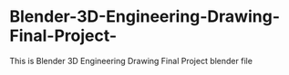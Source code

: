 # Blender-3D-Engineering-Drawing-Final-Project-
This is Blender 3D Engineering Drawing Final Project  blender file
